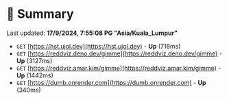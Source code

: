 # 📖 Summary
Last updated: **17/9/2024, 7:55:08 PG "Asia/Kuala_Lumpur"**

- `GET` [https://hst.ujol.dev](https://hst.ujol.dev) - **Up** (718ms)
- `GET` [https://reddviz.deno.dev/gimme](https://reddviz.deno.dev/gimme) - **Up** (3127ms)
- `GET` [https://reddviz.amar.kim/gimme](https://reddviz.amar.kim/gimme) - **Up** (1442ms)
- `GET` [https://dumb.onrender.com](https://dumb.onrender.com) - **Up** (340ms)
